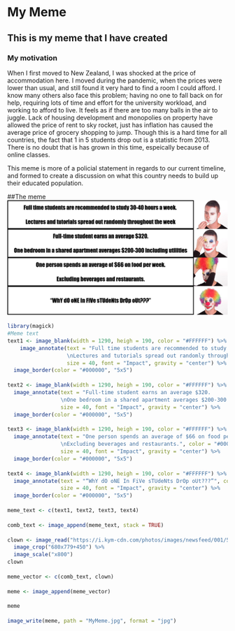 # My Meme
## This is my meme that I have created

### My motivation
When I first moved to New Zealand, I was shocked at the price of accommodation here. I moved during the pandemic, when the prices were lower than usual, and still found it very hard to find a room I could afford. I know many others also face this problem; having no one to fall back on for help, requiring lots of time and effort for the university workload, and working to afford to live. It feels as if there are too many balls in the air to juggle. Lack of housing development and monopolies on property have allowed the price of rent to sky rocket, just has inflation has caused the average price of grocery shopping to jump. Though this is a hard time for all countries, the fact that 1 in 5 students drop out is a statistic from 2013. There is no doubt that is has grown in this time, espeically because of online classes. 

This meme is more of a policial statement in regards to our current timeline, and formed to create a discussion on what this country needs to build up their educated population. 

##The meme
![My Meme](MyMeme.jpg)

```r
library(magick)
#Meme text
text1 <- image_blank(width = 1290, heigh = 190, color = "#FFFFFF") %>%
    image_annotate(text = "Full time students are recommended to study 30-40 hours a week. 
                   \nLectures and tutorials spread out randomly throughout the week", color = "#000000", 
                   size = 40, font = "Impact", gravity = "center") %>%
  image_border(color = "#000000", "5x5")

text2 <- image_blank(width = 1290, heigh = 190, color = "#FFFFFF") %>%
  image_annotate(text = "Full-time student earns an average $320.
                 \nOne bedroom in a shared apartment averages $200-300 including utilities", color = "#000000", 
                 size = 40, font = "Impact", gravity = "center") %>%
  image_border(color = "#000000", "5x5")

text3 <- image_blank(width = 1290, heigh = 190, color = "#FFFFFF") %>%
  image_annotate(text = "One person spends an average of $66 on food per week.
                 \nExcluding beverages and restaurants.", color = "#000000", 
                 size = 40, font = "Impact", gravity = "center") %>%
  image_border(color = "#000000", "5x5")

text4 <- image_blank(width = 1290, heigh = 190, color = "#FFFFFF") %>%
  image_annotate(text = "“WhY dO oNE In FiVe sTUdeNts DrOp oUt???”", color = "#000000", 
                 size = 40, font = "Impact", gravity = "center") %>%
  image_border(color = "#000000", "5x5")

meme_text <- c(text1, text2, text3, text4)

comb_text <- image_append(meme_text, stack = TRUE)

clown <- image_read("https://i.kym-cdn.com/photos/images/newsfeed/001/563/849/d1f.jpg") %>% 
  image_crop("680x779+450") %>%
  image_scale("x800")
clown

meme_vector <- c(comb_text, clown)

meme <- image_append(meme_vector)

meme

image_write(meme, path = "MyMeme.jpg", format = "jpg")
```
